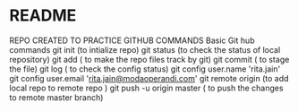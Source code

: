 # README #
REPO CREATED TO PRACTICE GITHUB COMMANDS
Basic Git hub commands
git init  (to intialize repo)
git status (to check the status of local repository)
git add  ( to make the repo files track by git)
git commit ( to stage the file)
git log  ( to check the config status)
git config user.name 'rita.jain'
git config user.email 'rita.jain@modaoperandi.com'
git remote origin  <github-practice-url> (to add local repo to remote repo )
git push -u origin master ( to push the changes to remote master branch)
